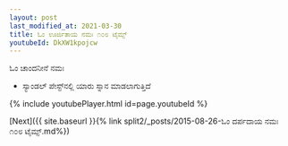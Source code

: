 ```yaml
---
layout: post
last_modified_at: 2021-03-30
title: ಓಂ ಊರ್ಜಿತಾಯ ನಮಃ ೧೦೮ ಟೈಮ್ಸ್
youtubeId: DkXW1kpojcw
---
```

 
 
 ಓಂ ಚಾಂದನೀನೆ ನಮಃ  
 
 -  ಸ್ಯಾಂಡಲ್ ಪೇಸ್ಟ್‌ನಲ್ಲಿ ಯಾರು ಸ್ನಾನ ಮಾಡಲಾಗುತ್ತಿದೆ 
 
  
 
  
 
 
 
 
 
 


{% include youtubePlayer.html id=page.youtubeId %}
 
[Next]({{ site.baseurl }}{% link  split2/_posts/2015-08-26-ಓಂ ದರ್ಪದಾಯ ನಮಃ ೧೦೮ ಟೈಮ್ಸ್.md%})
 
